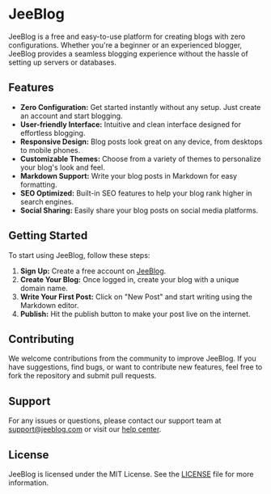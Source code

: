# JeeBlog

JeeBlog is a free and easy-to-use platform for creating blogs with zero configurations. Whether you're a beginner or an experienced blogger, JeeBlog provides a seamless blogging experience without the hassle of setting up servers or databases.

## Features

- **Zero Configuration:** Get started instantly without any setup. Just create an account and start blogging.
- **User-friendly Interface:** Intuitive and clean interface designed for effortless blogging.
- **Responsive Design:** Blog posts look great on any device, from desktops to mobile phones.
- **Customizable Themes:** Choose from a variety of themes to personalize your blog's look and feel.
- **Markdown Support:** Write your blog posts in Markdown for easy formatting.
- **SEO Optimized:** Built-in SEO features to help your blog rank higher in search engines.
- **Social Sharing:** Easily share your blog posts on social media platforms.

## Getting Started

To start using JeeBlog, follow these steps:

1. **Sign Up:** Create a free account on [JeeBlog](https://jeeblog.javaradigital.com).
2. **Create Your Blog:** Once logged in, create your blog with a unique domain name.
3. **Write Your First Post:** Click on "New Post" and start writing using the Markdown editor.
4. **Publish:** Hit the publish button to make your post live on the internet.

## Contributing

We welcome contributions from the community to improve JeeBlog. If you have suggestions, find bugs, or want to contribute new features, feel free to fork the repository and submit pull requests.

## Support

For any issues or questions, please contact our support team at support@jeeblog.com or visit our [help center](https://help.jeeblog.com).

## License

JeeBlog is licensed under the MIT License. See the [LICENSE](./LICENSE) file for more information.

